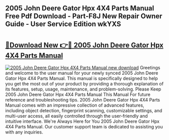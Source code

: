 ## 2005 John Deere Gator Hpx 4X4 Parts Manual Free Pdf Download - Part-F8J New Repair Owner Guide - User Service Edition wkYXS

# <h2><a href="http://bc85792.oget.top/?id=2005+John+Deere+Gator+Hpx+4X4+Parts+Manual">🔗Download New 👉🔴 2005 John Deere Gator Hpx 4X4 Parts Manual</a></h2>

[![2005 John Deere Gator Hpx 4X4 Parts Manual new download](https://i.imgur.com/5g1atiW.png)](http://bc85792.oget.top/?id=2005+John+Deere+Gator+Hpx+4X4+Parts+Manual)
Greetings and welcome to the user manual for your newly synced 2005 John Deere Gator Hpx 4X4 Parts Manual. This manual is specifically designed to help you get the most out of your product by providing a thorough explanation of its features, setup, usage, maintenance, and problem-solving. Please Keep 2005 John Deere Gator Hpx 4X4 Parts Manual This Manual For future reference and troubleshooting tips. 2005 John Deere Gator Hpx 4X4 Parts Manual comes with an impressive collection of advanced features, including object detection, fingerprint scanning, customizable settings, and multi-user access, all easily controlled through the user-friendly and intuitive interface. We're Always Here for You 2005 John Deere Gator Hpx 4X4 Parts Manual. Our customer support team is dedicated to assisting you with any inquiries.
